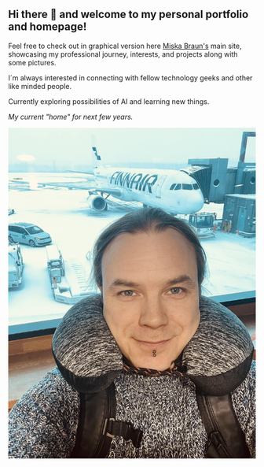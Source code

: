 ## Hi there 👋 and welcome to my personal portfolio and homepage! 

Feel free to check out in graphical version here [Miska Braun's](https://miskab.github.io/MiskaB/) main site, showcasing my professional journey, interests, and projects along with some pictures.

I´m always interested in connecting with fellow technology geeks and other like minded people.

Currently exploring possibilities of AI and learning new things.




*My current "home" for next few years.*

![Miska Braun](images/travel.jpg)
